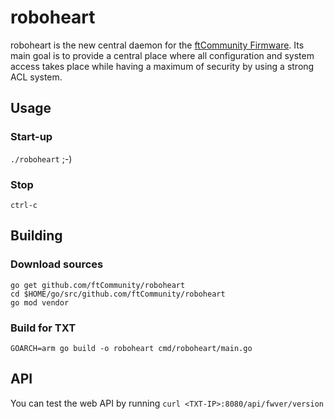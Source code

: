 # roboheart
roboheart is the new central daemon for the [ftCommunity Firmware](https://github.com/ftCommunity/ftcommunity-TXT). Its main goal is to provide a central place where all configuration and system access takes place while having a maximum of security by using a strong ACL system.

## Usage
### Start-up
`./roboheart` ;-)
### Stop
`ctrl-c`

## Building
### Download sources
```
go get github.com/ftCommunity/roboheart
cd $HOME/go/src/github.com/ftCommunity/roboheart
go mod vendor
```

### Build for TXT
`GOARCH=arm go build -o roboheart cmd/roboheart/main.go`

## API
You can test the web API by running `curl <TXT-IP>:8080/api/fwver/version`
